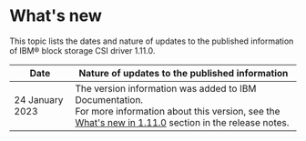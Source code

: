 # What's new

This topic lists the dates and nature of updates to the published information of IBM® block storage CSI driver 1.11.0.

|Date|Nature of updates to the published information|
|----|----------------------------------------------|
|24 January 2023|The version information was added to IBM Documentation.<br>For more information about this version, see the [What's new in 1.11.0](../content/release_notes/whats_new.md) section in the release notes.|

